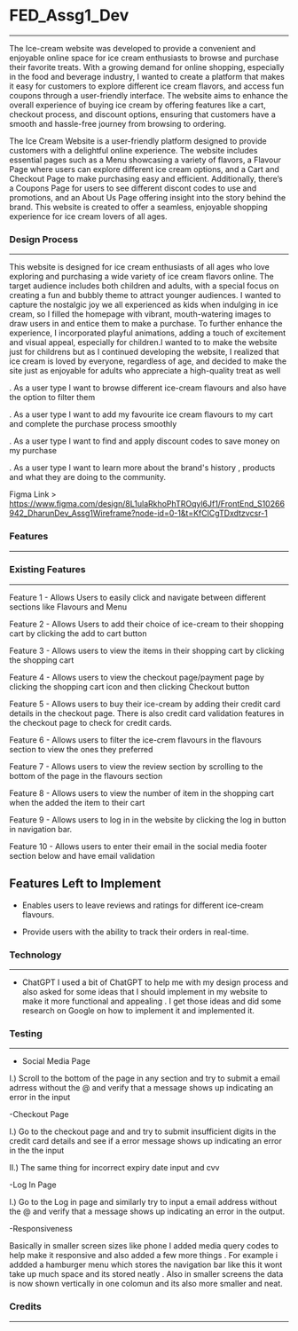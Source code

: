 # FED_Assg1_Dev
------------------------------------------------------

The Ice-cream website was developed to provide a convenient and enjoyable online space for ice cream enthusiasts to browse and purchase their favorite treats. With a growing demand for online shopping, especially in the food and beverage industry, I wanted to create a platform that makes it easy for customers to explore different ice cream flavors, and access fun coupons through a user-friendly interface. The website aims to enhance the overall experience of buying ice cream by offering features like a cart, checkout process, and discount options, ensuring that customers have a smooth and hassle-free journey from browsing to ordering.

The Ice Cream Website is a user-friendly platform designed to provide customers with a delightful online experience. The website includes essential pages such as a Menu showcasing a variety of flavors, a Flavour Page where users can explore different ice cream options, and a Cart and Checkout Page to make purchasing easy and efficient. Additionally, there’s a Coupons Page for users to see different discont codes to use and promotions, and an About Us Page offering insight into the story behind the brand. This website is created to offer a seamless, enjoyable shopping experience for ice cream lovers of all ages.

### Design Process
------------------------------------------------------

This website is designed for ice cream enthusiasts of all ages who love exploring and purchasing a wide variety of ice cream flavors online. The target audience includes both children and adults, with a special focus on creating a fun and bubbly theme to attract younger audiences. I wanted to capture the nostalgic joy we all experienced as kids when indulging in ice cream, so I filled the homepage with vibrant, mouth-watering images to draw users in and entice them to make a purchase. To further enhance the experience, I incorporated playful animations, adding a touch of excitement and visual appeal, especially for children.I wanted to to make the website just for childrens but as I continued developing the website, I realized that ice cream is loved by everyone, regardless of age, and decided to make the site just as enjoyable for adults who appreciate a high-quality treat as well

. As a user type I want to browse different ice-cream flavours and also have the option to filter them

. As a user type I want to add my favourite ice cream flavours to my cart and complete the purchase process smoothly

. As a user type I want to find and apply discount codes to save money on my purchase

. As a user type I want to learn more about the brand's history , products and what they are doing to the community.

Figma Link > https://www.figma.com/design/8L1ulaRkhoPhTROqyl6Jf1/FrontEnd_S10266942_DharunDev_Assg1Wireframe?node-id=0-1&t=KfClCgTDxdtzvcsr-1

### Features
------------------------------------------------------
### Existing Features
------------------------------------------------------

Feature 1 - Allows Users to easily click and navigate between different sections like Flavours and Menu

Feature 2 - Allows Users to add their choice of ice-cream to their shopping cart by clicking the add to cart button

Feature 3 - Allows users to view the items in their shopping cart by clicking the shopping cart

Feature 4 - Allows users to view the checkout page/payment page by clicking the shopping cart icon and then clicking Checkout button

Feature 5 - Allows users to buy their ice-cream by adding their credit card details in the checkout page. There is also credit card validation features in the checkout page to check for credit cards.

Feature 6 - Allows users to filter the ice-crem flavours in the flavours section to view the ones they preferred

Feature 7 - Allows users to view the review section by scrolling to the bottom of the page in the flavours section

Feature 8 - Allows users to view the number of item in the shopping cart when the added the item to their cart

Feature 9 - Allows users to log in in the website by clicking the log in button in navigation bar.

Feature 10 - Allows users to enter their email in the social media footer section below and have email validation

Features Left to Implement
--------------------------------------------------------------------------

- Enables users to leave reviews and ratings for different ice-cream flavours.

- Provide users with the ability to track their orders in real-time.


### Technology
---------------------------------------------------------------------------

- ChatGPT
I used a bit of ChatGPT to help me with my design process and also asked for some ideas that I should implement in my website to make it more functional and appealing . I get those ideas and did some research on Google on how to implement it and implemented it.

### Testing
---------------------------------------------------------------------------

- Social Media Page

I.) Scroll to the bottom of the page in any section and try to submit a email adrress without the @ and verify that a message shows up indicating an error in the input

-Checkout Page

I.) Go to the checkout page and and try to submit insufficient digits in the credit card details and see if a error message shows up indicating an error in the the input

II.) The same thing for incorrect expiry date input and cvv

-Log In Page

I.) Go to the Log in page and similarly try to input a email address without the @ and verify that a message shows up indicating an error in the output.

-Responsiveness

Basically in smaller screen sizes like phone I added media query codes to help make it responsive and also added a few more things . For example i addded a hamburger menu which stores the navigation bar like this it wont take up much space and its stored neatly . Also in smaller screens the data is now shown vertically in one colomun and its also more smaller and neat.

### Credits
----------------------------------------------------------------------------------------------------------------------------------------------









